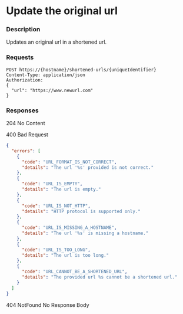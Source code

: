 # Update the original url

### Description

Updates an original url in a shortened url.

### Requests

```http
POST https://{hostname}/shortened-urls/{uniqueIdentifier}
Content-Type: application/json
Authorization: 
{
  "url": "https://www.newurl.com"
}
```

### Responses

204 No Content

400 Bad Request
```json
{
  "errors": [
    {
      "code": "URL_FORMAT_IS_NOT_CORRECT",
      "details": "The url '%s' provided is not correct."
    },
    {
      "code": "URL_IS_EMPTY",
      "details": "The url is empty."
    },
    {
      "code": "URL_IS_NOT_HTTP",
      "details": "HTTP protocol is supported only."
    },
    {
      "code": "URL_IS_MISSING_A_HOSTNAME",
      "details": "The url '%s' is missing a hostname."
    },
    {
      "code": "URL_IS_TOO_LONG",
      "details": "The url is too long."
    },
    {
      "code": "URL_CANNOT_BE_A_SHORTENED_URL",
      "details": "The provided url %s cannot be a shortened url."
    }
  ]
}
``` 

404 NotFound
No Response Body
